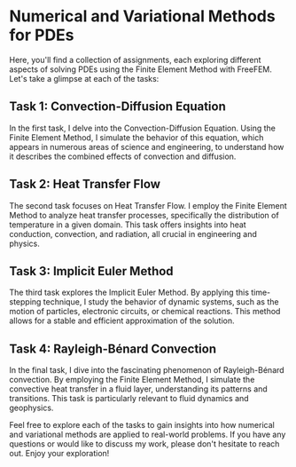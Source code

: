 # Numerical and Variational Methods for PDEs

Here, you'll find a collection of assignments, each exploring different aspects of solving PDEs using the Finite Element Method with FreeFEM.
Let's take a glimpse at each of the tasks:

## Task 1: Convection-Diffusion Equation

In the first task, I delve into the Convection-Diffusion Equation. Using the Finite Element Method, I simulate the behavior of this equation,
which appears in numerous areas of science and engineering, to understand how it describes the combined effects of convection and diffusion.

## Task 2: Heat Transfer Flow

The second task focuses on Heat Transfer Flow. I employ the Finite Element Method to analyze heat transfer processes, specifically the distribution 
of temperature in a given domain. This task offers insights into heat conduction, convection, and radiation, all crucial in engineering and physics.

## Task 3: Implicit Euler Method

The third task explores the Implicit Euler Method. By applying this time-stepping technique, I study the behavior of dynamic systems, 
such as the motion of particles, electronic circuits, or chemical reactions. This method allows for a stable and efficient approximation of the solution.

## Task 4: Rayleigh-Bénard Convection

In the final task, I dive into the fascinating phenomenon of Rayleigh-Bénard convection. By employing the Finite Element Method,
I simulate the convective heat transfer in a fluid layer, understanding its patterns and transitions. This task is particularly relevant to fluid dynamics and geophysics.

Feel free to explore each of the tasks to gain insights into how numerical and variational methods are applied to real-world problems. If you have any questions or would like to discuss my work, please don't hesitate to reach out. Enjoy your exploration!
